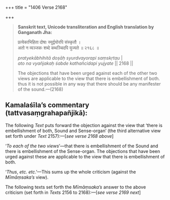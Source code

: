 +++
title = "1406 Verse 2168"

+++
> **Sanskrit text, Unicode transliteration and English translation by Ganganath Jha:** 
>
> प्रत्येकाभिहिता दोषाः स्युर्द्वयोरपि संस्कृतौ ।  
> अतो न व्यञ्जकः शब्दे कथञ्चिदपि युज्यते ॥ २१६८ ॥ 
>
> *pratyekābhihitā doṣāḥ syurdvayorapi saṃskṛtau* \|  
> *ato na vyañjakaḥ śabde kathañcidapi yujyate* \|\| 2168 \|\| 
>
> The objections that have been urged against each of the other two views are applicable to the view that there is embellishment of both. thus it is not possible in any way that there should be any manifester of the sound.—(2168)



## Kamalaśīla’s commentary (tattvasaṃgrahapañjikā):

The following *Text* puts forward the objection against the view that ‘there is embellishment of both, Sound and Sense-organ’ (the third alternative view set forth under *Text* 2157):—[*see verse 2168 above*]

‘*To each of the two views*’—that there is embellishment of the Sound and there is embellishment of the Sense-organ. The objections that have been urged against these are applicable to the view that there is embellishment of both.

‘*Thus*, *etc. etc*.’—This sums up the whole criticism (against the *Mīmāṃsaka’s* view).

The following texts set forth the *Mīmāṃsaka’s* answer to the above criticism (set forth in *Texts* 2156 to 2168):—[*see verse 2169 next*]


